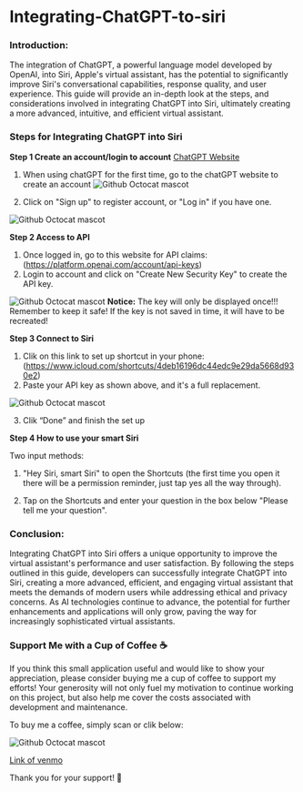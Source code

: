 # Integrating-ChatGPT-to-siri

### Introduction:

The integration of ChatGPT, a powerful language model developed by OpenAI, into Siri, Apple's virtual assistant, has the potential to significantly improve Siri's conversational capabilities, response quality, and user experience. This guide will provide an in-depth look at the steps, and considerations involved in integrating ChatGPT into Siri, ultimately creating a more advanced, intuitive, and efficient virtual assistant.

### Steps for Integrating ChatGPT into Siri

**Step 1 Create an account/login to account** [ChatGPT Website](https://chat.openai.com/auth/login)
1. When using chatGPT for the first time, go to the chatGPT website to create an account
![Github Octocat mascot](https://github.com/JiaxiongWeng-Conor/Integrating-ChatGPT-to-siri/blob/f1d2e83ecaab9697e5c99dbefbf21963fa44e586/Image/WX20230324-143335.png)

2. Click on "Sign up" to register account, or "Log in" if you have one.

![Github Octocat mascot](https://github.com/JiaxiongWeng-Conor/Integrating-ChatGPT-to-siri/blob/f1d2e83ecaab9697e5c99dbefbf21963fa44e586/Image/WX20230324-143253.png)

**Step 2 Access to API**
1. Once logged in, go to this website for API claims:(https://platform.openai.com/account/api-keys)
2. Login to account and click on "Create New Security Key" to create the API key.

![Github Octocat mascot](https://github.com/JiaxiongWeng-Conor/Integrating-ChatGPT-to-siri/blob/4adb3d68c622b29b0963f103fb00953b836b82b0/Image/WX20230324-144724.png)
**Notice:** The key will only be displayed once!!! Remember to keep it safe! If the key is not saved in time, it will have to be recreated!

**Step 3 Connect to Siri**
1. Clik on this link to set up shortcut in your phone:(https://www.icloud.com/shortcuts/4deb16196dc44edc9e29da5668d930e2)
2. Paste your API key as shown above, and it's a full replacement.

![Github Octocat mascot](https://github.com/JiaxiongWeng-Conor/Integrating-ChatGPT-to-siri/blob/0deeaf54968431893c14215412d2b42e5cdac8c0/Image/IMG_6199.JPG)

3. Clik “Done” and finish the set up

**Step 4 How to use your smart Siri**

Two input methods:

1. "Hey Siri, smart Siri" to open the Shortcuts (the first time you open it there will be a permission reminder, just tap yes all the way through).

2. Tap on the Shortcuts and enter your question in the box below "Please tell me your question".

### Conclusion:
Integrating ChatGPT into Siri offers a unique opportunity to improve the virtual assistant's performance and user satisfaction. By following the steps outlined in this guide, developers can successfully integrate ChatGPT into Siri, creating a more advanced, efficient, and engaging virtual assistant that meets the demands of modern users while addressing ethical and privacy concerns. As AI technologies continue to advance, the potential for further enhancements and applications will only grow, paving the way for increasingly sophisticated virtual assistants.

### Support Me with a Cup of Coffee ☕
If you think this small application useful and would like to show your appreciation, please consider buying me a cup of coffee to support my efforts! Your generosity will not only fuel my motivation to continue working on this project, but also help me cover the costs associated with development and maintenance.

To buy me a coffee, simply scan or clik below:

![Github Octocat mascot](https://github.com/JiaxiongWeng-Conor/Integrating-ChatGPT-to-siri/blob/353dc1ae3fdcc5ca2f2e4a8f8c017fddb3a051b1/Image/IMG_6200.jpg)

[Link of venmo](https://account.venmo.com/u/Jiaxiong-Weng)


Thank you for your support! 🙏
